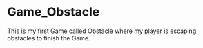 # Game_Obstacle
This is my first Game called Obstacle where my player is escaping obstacles to finish the Game.
